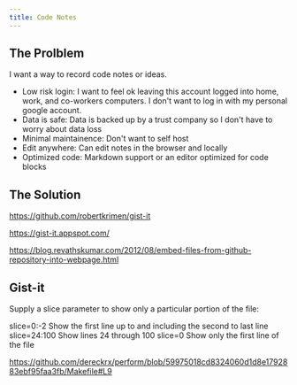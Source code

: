 ```yaml
---
title: Code Notes
---
```


## The Prolblem

I want a way to record code notes or ideas.

* Low risk login: I want to feel ok leaving this account logged into home, work, and co-workers computers. I don't want to log in with my personal google account.
* Data is safe: Data is backed up by a trust company so I don't have to worry about data loss
* Minimal maintainence: Don't want to self host
* Edit anywhere: Can edit notes in the browser and locally
* Optimized code: Markdown support or an editor optimized for code blocks

## The Solution



https://github.com/robertkrimen/gist-it

https://gist-it.appspot.com/

https://blog.revathskumar.com/2012/08/embed-files-from-github-repository-into-webpage.html

## Gist-it

Supply a slice parameter to show only a particular portion of the file:

slice=0:-2	Show the first line up to and including the second to last line
slice=24:100	Show lines 24 through 100
slice=0	Show only the first line of the file

<script src="http://gist-it.appspot.com/https://github.com/dereckrx/perform/blob/master/Makefile?slice=9:19">
</script>

https://github.com/dereckrx/perform/blob/59975018cd8324060d1d8e1792883ebf95faa3fb/Makefile#L9
